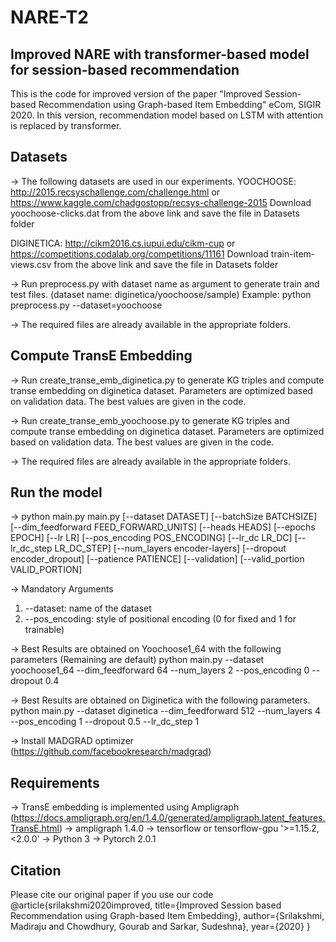 # NARE-T2
## Improved NARE with transformer-based model for session-based recommendation
This is the code for improved version of the paper "Improved Session-based Recommendation using Graph-based Item Embedding" eCom, SIGIR 2020. 
In this version, recommendation model based on LSTM with attention is replaced by transformer.

## Datasets
-> The following datasets are used in our experiments. 
YOOCHOOSE: http://2015.recsyschallenge.com/challenge.html or https://www.kaggle.com/chadgostopp/recsys-challenge-2015
Download yoochoose-clicks.dat from the above link and save the file in Datasets folder 

DIGINETICA: http://cikm2016.cs.iupui.edu/cikm-cup or https://competitions.codalab.org/competitions/11161
Download train-item-views.csv from the above link and save the file in Datasets folder

-> Run preprocess.py with dataset name as argument to generate train and test files. (dataset name: diginetica/yoochoose/sample)
Example: python preprocess.py --dataset=yoochoose

-> The required files are already available in the appropriate folders. 
## Compute TransE Embedding 
-> Run create_transe_emb_diginetica.py to generate KG triples and compute transe embedding on diginetica dataset. Parameters are optimized based on validation data. The best values are given in the code.

-> Run create_transe_emb_yoochoose.py to generate KG triples and compute transe embedding on diginetica dataset. Parameters are optimized based on validation data. The best values are given in the code.

-> The required files are already available in the appropriate folders. 
## Run the model
-> python main.py main.py [--dataset DATASET] [--batchSize BATCHSIZE] [--dim_feedforward FEED_FORWARD_UNITS]
               [--heads HEADS] [--epochs EPOCH] [--lr LR] [--pos_encoding POS_ENCODING]
               [--lr_dc LR_DC] [--lr_dc_step LR_DC_STEP] [--num_layers encoder-layers]
               [--dropout encoder_dropout] [--patience PATIENCE]
               [--validation] [--valid_portion VALID_PORTION] 

-> Mandatory Arguments 
  1) --dataset: name of the dataset
  2) --pos_encoding: style of positional encoding (0 for fixed and 1 for trainable)

-> Best Results are obtained on Yoochoose1_64 with the following parameters (Remaining are default)
python main.py --dataset yoochoose1_64 --dim_feedforward 64 --num_layers 2 --pos_encoding 0 --dropout 0.4

-> Best Results are obtained on Diginetica with the following parameters.
 python main.py --dataset diginetica --dim_feedforward 512 --num_layers 4 --pos_encoding 1 --dropout 0.5 --lr_dc_step 1

-> Install MADGRAD optimizer (https://github.com/facebookresearch/madgrad)
## Requirements
-> TransE embedding is implemented using Ampligraph (https://docs.ampligraph.org/en/1.4.0/generated/ampligraph.latent_features.TransE.html)
-> ampligraph 1.4.0
-> tensorflow or tensorflow-gpu '>=1.15.2,<2.0.0'
-> Python 3
-> Pytorch 2.0.1
## Citation
Please cite our original paper if you use our code 
@article{srilakshmi2020improved,
  title={Improved Session based Recommendation using Graph-based Item Embedding},
  author={Srilakshmi, Madiraju and Chowdhury, Gourab and Sarkar, Sudeshna},
  year={2020}
}
